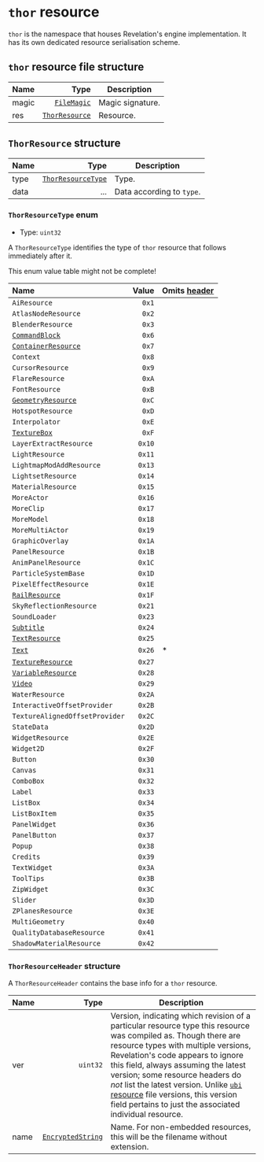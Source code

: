 # `thor` resource

`thor` is the namespace that houses Revelation's engine implementation. It has its own dedicated resource serialisation scheme.

## `thor` resource file structure

| Name | Type | Description |
| :-- | --: | --- |
| magic | [`FileMagic`](../base.md#filemagic-string) | Magic signature. |
| res | [`ThorResource`](#thorresource-structure) | Resource. |

## `ThorResource` structure

| Name | Type | Description |
| :-- | --: | --- |
| type | [`ThorResourceType`](#thorresourcetype-enum) | Type. |
| data | ... | Data according to `type`. |

### `ThorResourceType` enum

- Type: `uint32`

A `ThorResourceType` identifies the type of `thor` resource that follows immediately after it.

This enum value table might not be complete!

| Name | Value | Omits [header](#thorresourceheader-structure) |
| :-- | --: | --- |
| `AiResource` | `0x1` |  |
| `AtlasNodeResource` | `0x2` |  |
| `BlenderResource` | `0x3` |  |
| [`CommandBlock`](./commandblock.md) | `0x6` |  |
| [`ContainerResource`](./containerresource.md) | `0x7` |  |
| `Context` | `0x8` |  |
| `CursorResource` | `0x9` |  |
| `FlareResource` | `0xA` |  |
| `FontResource` | `0xB` |  |
| [`GeometryResource`](./geometryresource.md) | `0xC` |  |
| `HotspotResource` | `0xD` |  |
| `Interpolator` | `0xE` |  |
| [`TextureBox`](./texturebox.md) | `0xF` |  |
| `LayerExtractResource` | `0x10` |  |
| `LightResource` | `0x11` |  |
| `LightmapModAddResource` | `0x13` |  |
| `LightsetResource` | `0x14` |  |
| `MaterialResource` | `0x15` |  |
| `MoreActor` | `0x16` |  |
| `MoreClip` | `0x17` |  |
| `MoreModel` | `0x18` |  |
| `MoreMultiActor` | `0x19` |  |
| `GraphicOverlay` | `0x1A` |  |
| `PanelResource` | `0x1B` |  |
| `AnimPanelResource` | `0x1C` |  |
| `ParticleSystemBase` | `0x1D` |  |
| `PixelEffectResource` | `0x1E` |  |
| [`RailResource`](./railresource.md) | `0x1F` |  |
| `SkyReflectionResource` | `0x21` |  |
| `SoundLoader` | `0x23` |  |
| [`Subtitle`](./subtitle.md) | `0x24` |  |
| [`TextResource`](./textresource.md) | `0x25` |  |
| [`Text`](./text.md) | `0x26` | * |
| [`TextureResource`](./textureresource.md) | `0x27` |  |
| [`VariableResource`](./variableresource.md) | `0x28` |  |
| [`Video`](./video.md) | `0x29` |  |
| `WaterResource` | `0x2A` |  |
| `InteractiveOffsetProvider` | `0x2B` |  |
| `TextureAlignedOffsetProvider` | `0x2C` |  |
| `StateData` | `0x2D` |  |
| `WidgetResource` | `0x2E` |  |
| `Widget2D` | `0x2F` |  |
| `Button` | `0x30` |  |
| `Canvas` | `0x31` |  |
| `ComboBox` | `0x32` |  |
| `Label` | `0x33` |  |
| `ListBox` | `0x34` |  |
| `ListBoxItem` | `0x35` |  |
| `PanelWidget` | `0x36` |  |
| `PanelButton` | `0x37` |  |
| `Popup` | `0x38` |  |
| `Credits` | `0x39` |  |
| `TextWidget` | `0x3A` |  |
| `ToolTips` | `0x3B` |  |
| `ZipWidget` | `0x3C` |  |
| `Slider` | `0x3D` |  |
| `ZPlanesResource` | `0x3E` |  |
| `MultiGeometry` | `0x40` |  |
| `QualityDatabaseResource` | `0x41` |  |
| `ShadowMaterialResource` | `0x42` |  |

### `ThorResourceHeader` structure

A `ThorResourceHeader` contains the base info for a `thor` resource.

| Name | Type | Description |
| :-- | --: | --- |
| ver | `uint32` | Version, indicating which revision of a particular resource type this resource was compiled as. Though there are resource types with multiple versions, Revelation's code appears to ignore this field, always assuming the latest version; some resource headers do _not_ list the latest version. Unlike [`ubi` resource](../ubi/index.md) file versions, this version field pertains to just the associated individual resource. |
| name | [`EncryptedString`](../base.md#encryptedstring-structure) | Name. For non-embedded resources, this will be the filename without extension. |

